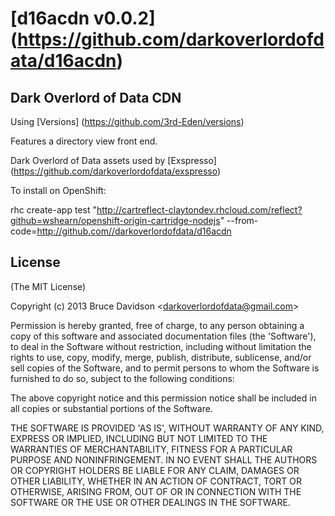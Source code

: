 # [d16acdn v0.0.2] (https://github.com/darkoverlordofdata/d16acdn)

## Dark Overlord of Data CDN

Using [Versions] (https://github.com/3rd-Eden/versions)

Features a directory view front end.

Dark Overlord of Data assets used by [Exspresso] (https://github.com/darkoverlordofdata/exspresso)

To install on OpenShift:

rhc create-app test "http://cartreflect-claytondev.rhcloud.com/reflect?github=wshearn/openshift-origin-cartridge-nodejs" --from-code=http://github.com//darkoverlordofdata/d16acdn

## License

(The MIT License)

Copyright (c) 2013 Bruce Davidson &lt;darkoverlordofdata@gmail.com&gt;

Permission is hereby granted, free of charge, to any person obtaining
a copy of this software and associated documentation files (the
'Software'), to deal in the Software without restriction, including
without limitation the rights to use, copy, modify, merge, publish,
distribute, sublicense, and/or sell copies of the Software, and to
permit persons to whom the Software is furnished to do so, subject to
the following conditions:

The above copyright notice and this permission notice shall be
included in all copies or substantial portions of the Software.

THE SOFTWARE IS PROVIDED 'AS IS', WITHOUT WARRANTY OF ANY KIND,
EXPRESS OR IMPLIED, INCLUDING BUT NOT LIMITED TO THE WARRANTIES OF
MERCHANTABILITY, FITNESS FOR A PARTICULAR PURPOSE AND NONINFRINGEMENT.
IN NO EVENT SHALL THE AUTHORS OR COPYRIGHT HOLDERS BE LIABLE FOR ANY
CLAIM, DAMAGES OR OTHER LIABILITY, WHETHER IN AN ACTION OF CONTRACT,
TORT OR OTHERWISE, ARISING FROM, OUT OF OR IN CONNECTION WITH THE
SOFTWARE OR THE USE OR OTHER DEALINGS IN THE SOFTWARE.